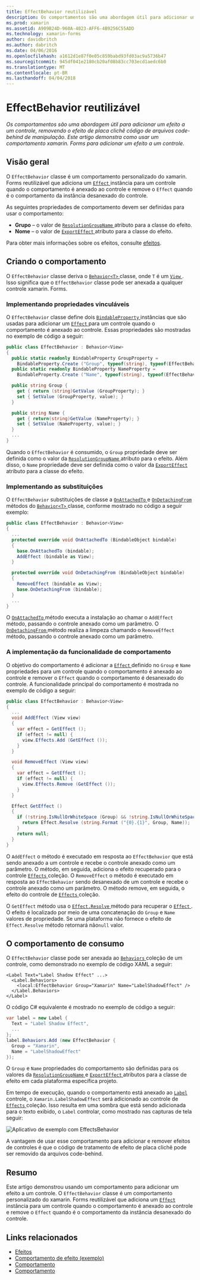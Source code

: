 ```yaml
---
title: EffectBehavior reutilizável
description: Os comportamentos são uma abordagem útil para adicionar um efeito a um controle, removendo o efeito de placa clichê código de arquivos code-behind de manipulação. Este artigo demonstra como usar um comportamento xamarin. Forms para adicionar um efeito a um controle.
ms.prod: xamarin
ms.assetid: A909B24D-960A-4023-AFF6-4B9256C55ADD
ms.technology: xamarin-forms
author: davidbritch
ms.author: dabritch
ms.date: 04/06/2016
ms.openlocfilehash: a1612d1e87f0e05c859babd93fd03ac9a5736b47
ms.sourcegitcommit: 945df041e2180cb20af08b83cc703ecd1aedc6b0
ms.translationtype: MT
ms.contentlocale: pt-BR
ms.lasthandoff: 04/04/2018
---
```

# <a name="reusable-effectbehavior"></a>EffectBehavior reutilizável

_Os comportamentos são uma abordagem útil para adicionar um efeito a um controle, removendo o efeito de placa clichê código de arquivos code-behind de manipulação. Este artigo demonstra como usar um comportamento xamarin. Forms para adicionar um efeito a um controle._

## <a name="overview"></a>Visão geral

O `EffectBehavior` classe é um comportamento personalizado do xamarin. Forms reutilizável que adiciona um [ `Effect` ](https://developer.xamarin.com/api/type/Xamarin.Forms.Effect/) instância para um controle quando o comportamento é anexado ao controle e remove o `Effect` quando é o comportamento da instância desanexado do controle.

As seguintes propriedades de comportamento devem ser definidas para usar o comportamento:

- **Grupo** – o valor de [ `ResolutionGroupName` ](https://developer.xamarin.com/api/type/Xamarin.Forms.ResolutionGroupNameAttribute/) atributo para a classe do efeito.
- **Nome** – o valor de [ `ExportEffect` ](https://developer.xamarin.com/api/type/Xamarin.Forms.ExportEffectAttribute/) atributo para a classe do efeito.

Para obter mais informações sobre os efeitos, consulte [efeitos](~/xamarin-forms/app-fundamentals/effects/index.md).

## <a name="creating-the-behavior"></a>Criando o comportamento

O `EffectBehavior` classe deriva o [ `Behavior<T>` ](https://developer.xamarin.com/api/type/Xamarin.Forms.Behavior%3CT%3E/) classe, onde `T` é um [ `View` ](https://developer.xamarin.com/api/type/Xamarin.Forms.View/). Isso significa que o `EffectBehavior` classe pode ser anexada a qualquer controle xamarin. Forms.

### <a name="implementing-bindable-properties"></a>Implementando propriedades vinculáveis

O `EffectBehavior` classe define dois [ `BindableProperty` ](https://developer.xamarin.com/api/type/Xamarin.Forms.BindableProperty/) instâncias que são usadas para adicionar um [ `Effect` ](https://developer.xamarin.com/api/type/Xamarin.Forms.Effect/) para um controle quando o comportamento é anexado ao controle. Essas propriedades são mostradas no exemplo de código a seguir:

```csharp
public class EffectBehavior : Behavior<View>
{
  public static readonly BindableProperty GroupProperty =
    BindableProperty.Create ("Group", typeof(string), typeof(EffectBehavior), null);
  public static readonly BindableProperty NameProperty =
    BindableProperty.Create ("Name", typeof(string), typeof(EffectBehavior), null);

  public string Group {
    get { return (string)GetValue (GroupProperty); }
    set { SetValue (GroupProperty, value); }
  }

  public string Name {
    get { return(string)GetValue (NameProperty); }
    set { SetValue (NameProperty, value); }
  }
  ...
}
```

Quando o `EffectBehavior` é consumido, o `Group` propriedade deve ser definida como o valor da [ `ResolutionGroupName` ](https://developer.xamarin.com/api/type/Xamarin.Forms.ResolutionGroupNameAttribute/) atributo para o efeito. Além disso, o `Name` propriedade deve ser definida como o valor da [ `ExportEffect` ](https://developer.xamarin.com/api/type/Xamarin.Forms.ExportEffectAttribute/) atributo para a classe do efeito.

### <a name="implementing-the-overrides"></a>Implementando as substituições

O `EffectBehavior` substituições de classe a [ `OnAttachedTo` ](https://developer.xamarin.com/api/member/Xamarin.Forms.Behavior%3CT%3E.OnAttachedTo/p/Xamarin.Forms.BindableObject/) e [ `OnDetachingFrom` ](https://developer.xamarin.com/api/member/Xamarin.Forms.Behavior%3CT%3E.OnDetachingFrom/p/Xamarin.Forms.BindableObject/) métodos do [ `Behavior<T>` ](https://developer.xamarin.com/api/type/Xamarin.Forms.Behavior%3CT%3E/) classe, conforme mostrado no código a seguir exemplo:

```csharp
public class EffectBehavior : Behavior<View>
{
  ...
  protected override void OnAttachedTo (BindableObject bindable)
  {
    base.OnAttachedTo (bindable);
    AddEffect (bindable as View);
  }

  protected override void OnDetachingFrom (BindableObject bindable)
  {
    RemoveEffect (bindable as View);
    base.OnDetachingFrom (bindable);
  }
  ...
}
```

O [ `OnAttachedTo` ](https://developer.xamarin.com/api/member/Xamarin.Forms.Behavior%3CT%3E.OnAttachedTo/p/Xamarin.Forms.BindableObject/) método executa a instalação ao chamar o `AddEffect` método, passando o controle anexado como um parâmetro. O [ `OnDetachingFrom` ](https://developer.xamarin.com/api/member/Xamarin.Forms.Behavior%3CT%3E.OnDetachingFrom/p/Xamarin.Forms.BindableObject/) método realiza a limpeza chamando o `RemoveEffect` método, passando o controle anexado como um parâmetro.

### <a name="implementing-the-behavior-functionality"></a>A implementação da funcionalidade de comportamento

O objetivo do comportamento é adicionar a [ `Effect` ](https://developer.xamarin.com/api/type/Xamarin.Forms.Effect/) definido no `Group` e `Name` propriedades para um controle quando o comportamento é anexado ao controle e remover o `Effect` quando o comportamento é desanexado do controle. A funcionalidade principal do comportamento é mostrada no exemplo de código a seguir:

```csharp
public class EffectBehavior : Behavior<View>
{
  ...
  void AddEffect (View view)
  {
    var effect = GetEffect ();
    if (effect != null) {
      view.Effects.Add (GetEffect ());
    }
  }

  void RemoveEffect (View view)
  {
    var effect = GetEffect ();
    if (effect != null) {
      view.Effects.Remove (GetEffect ());
    }
  }

  Effect GetEffect ()
  {
    if (!string.IsNullOrWhiteSpace (Group) && !string.IsNullOrWhiteSpace (Name)) {
      return Effect.Resolve (string.Format ("{0}.{1}", Group, Name));
    }
    return null;
  }
}
```

O `AddEffect` o método é executado em resposta ao `EffectBehavior` que está sendo anexado a um controle e recebe o controle anexado como um parâmetro. O método, em seguida, adiciona o efeito recuperado para o controle [ `Effects` ](https://developer.xamarin.com/api/property/Xamarin.Forms.Element.Effects/) coleção. O `RemoveEffect` o método é executado em resposta ao `EffectBehavior` sendo desanexado de um controle e recebe o controle anexado como um parâmetro. O método remove, em seguida, o efeito do controle de [ `Effects` ](https://developer.xamarin.com/api/property/Xamarin.Forms.Element.Effects/) coleção.

O `GetEffect` método usa o [ `Effect.Resolve` ](https://developer.xamarin.com/api/member/Xamarin.Forms.Effect.Resolve/p/System.String/) método para recuperar o [ `Effect` ](https://developer.xamarin.com/api/type/Xamarin.Forms.Effect/). O efeito é localizado por meio de uma concatenação do `Group` e `Name` valores de propriedade. Se uma plataforma não fornece o efeito de `Effect.Resolve` método retornará não`null` valor.

## <a name="consuming-the-behavior"></a>O comportamento de consumo

O `EffectBehavior` classe pode ser anexada ao [ `Behaviors` ](https://developer.xamarin.com/api/property/Xamarin.Forms.VisualElement.Behaviors/) coleção de um controle, como demonstrado no exemplo de código XAML a seguir:

```xaml
<Label Text="Label Shadow Effect" ...>
  <Label.Behaviors>
    <local:EffectBehavior Group="Xamarin" Name="LabelShadowEffect" />
  </Label.Behaviors>
</Label>
```

O código C# equivalente é mostrado no exemplo de código a seguir:

```csharp
var label = new Label {
  Text = "Label Shadow Effect",
  ...
};
label.Behaviors.Add (new EffectBehavior {
  Group = "Xamarin",
  Name = "LabelShadowEffect"
});
```

O `Group` e `Name` propriedades do comportamento são definidas para os valores da [ `ResolutionGroupName` ](https://developer.xamarin.com/api/type/Xamarin.Forms.ResolutionGroupNameAttribute/) e [ `ExportEffect` ](https://developer.xamarin.com/api/type/Xamarin.Forms.ExportEffectAttribute/) atributos para a classe de efeito em cada plataforma específica projeto.

Em tempo de execução, quando o comportamento está anexado ao [ `Label` ](https://developer.xamarin.com/api/type/Xamarin.Forms.Label/) controle, o `Xamarin.LabelShadowEffect` será adicionado ao controle de [ `Effects` ](https://developer.xamarin.com/api/property/Xamarin.Forms.Element.Effects/) coleção. Isso resulta em uma sombra que está sendo adicionada para o texto exibido, o `Label` controlar, como mostrado nas capturas de tela seguir:

![](effect-behavior-images/screenshots.png "Aplicativo de exemplo com EffectsBehavior")

A vantagem de usar esse comportamento para adicionar e remover efeitos de controles é que o código de tratamento de efeito de placa clichê pode ser removido da arquivos code-behind.

## <a name="summary"></a>Resumo

Este artigo demonstrou usando um comportamento para adicionar um efeito a um controle. O `EffectBehavior` classe é um comportamento personalizado do xamarin. Forms reutilizável que adiciona um [ `Effect` ](https://developer.xamarin.com/api/type/Xamarin.Forms.Effect/) instância para um controle quando o comportamento é anexado ao controle e remove o `Effect` quando é o comportamento da instância desanexado do controle.


## <a name="related-links"></a>Links relacionados

- [Efeitos](~/xamarin-forms/app-fundamentals/effects/index.md)
- [Comportamento de efeito (exemplo)](https://developer.xamarin.com/samples/xamarin-forms/behaviors/effectbehavior/)
- [Comportamento](https://developer.xamarin.com/api/type/Xamarin.Forms.Behavior/)
- [Comportamento<T>](https://developer.xamarin.com/api/type/Xamarin.Forms.Behavior%3CT%3E/)

